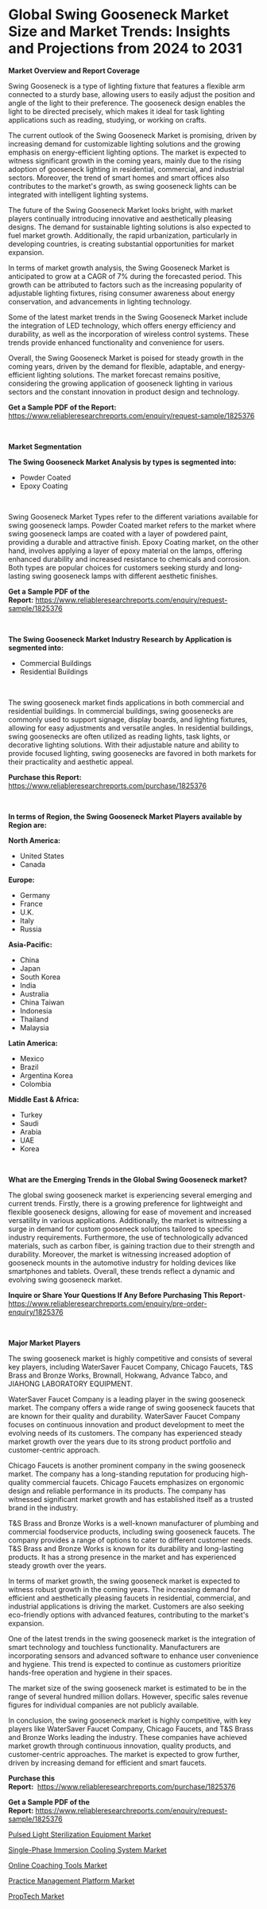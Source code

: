 <p><h1>Global Swing Gooseneck Market Size and Market Trends: Insights and Projections from 2024 to 2031</h1></p><p><strong>Market Overview and Report Coverage</strong></p>
<p><p>Swing Gooseneck is a type of lighting fixture that features a flexible arm connected to a sturdy base, allowing users to easily adjust the position and angle of the light to their preference. The gooseneck design enables the light to be directed precisely, which makes it ideal for task lighting applications such as reading, studying, or working on crafts.</p><p>The current outlook of the Swing Gooseneck Market is promising, driven by increasing demand for customizable lighting solutions and the growing emphasis on energy-efficient lighting options. The market is expected to witness significant growth in the coming years, mainly due to the rising adoption of gooseneck lighting in residential, commercial, and industrial sectors. Moreover, the trend of smart homes and smart offices also contributes to the market's growth, as swing gooseneck lights can be integrated with intelligent lighting systems.</p><p>The future of the Swing Gooseneck Market looks bright, with market players continually introducing innovative and aesthetically pleasing designs. The demand for sustainable lighting solutions is also expected to fuel market growth. Additionally, the rapid urbanization, particularly in developing countries, is creating substantial opportunities for market expansion.</p><p>In terms of market growth analysis, the Swing Gooseneck Market is anticipated to grow at a CAGR of 7% during the forecasted period. This growth can be attributed to factors such as the increasing popularity of adjustable lighting fixtures, rising consumer awareness about energy conservation, and advancements in lighting technology.</p><p>Some of the latest market trends in the Swing Gooseneck Market include the integration of LED technology, which offers energy efficiency and durability, as well as the incorporation of wireless control systems. These trends provide enhanced functionality and convenience for users.</p><p>Overall, the Swing Gooseneck Market is poised for steady growth in the coming years, driven by the demand for flexible, adaptable, and energy-efficient lighting solutions. The market forecast remains positive, considering the growing application of gooseneck lighting in various sectors and the constant innovation in product design and technology.</p></p>
<p><strong>Get a Sample PDF of the Report:</strong> <a href="https://www.reliableresearchreports.com/enquiry/request-sample/1825376">https://www.reliableresearchreports.com/enquiry/request-sample/1825376</a></p>
<p>&nbsp;</p>
<p><strong>Market Segmentation</strong></p>
<p><strong>The Swing Gooseneck Market Analysis by types is segmented into:</strong></p>
<p><ul><li>Powder Coated</li><li>Epoxy Coating</li></ul></p>
<p>&nbsp;</p>
<p><p>Swing Gooseneck Market Types refer to the different variations available for swing gooseneck lamps. Powder Coated market refers to the market where swing gooseneck lamps are coated with a layer of powdered paint, providing a durable and attractive finish. Epoxy Coating market, on the other hand, involves applying a layer of epoxy material on the lamps, offering enhanced durability and increased resistance to chemicals and corrosion. Both types are popular choices for customers seeking sturdy and long-lasting swing gooseneck lamps with different aesthetic finishes.</p></p>
<p><strong>Get a Sample PDF of the Report:</strong>&nbsp;<a href="https://www.reliableresearchreports.com/enquiry/request-sample/1825376">https://www.reliableresearchreports.com/enquiry/request-sample/1825376</a></p>
<p>&nbsp;</p>
<p><strong>The Swing Gooseneck Market Industry Research by Application is segmented into:</strong></p>
<p><ul><li>Commercial Buildings</li><li>Residential Buildings</li></ul></p>
<p>&nbsp;</p>
<p><p>The swing gooseneck market finds applications in both commercial and residential buildings. In commercial buildings, swing goosenecks are commonly used to support signage, display boards, and lighting fixtures, allowing for easy adjustments and versatile angles. In residential buildings, swing goosenecks are often utilized as reading lights, task lights, or decorative lighting solutions. With their adjustable nature and ability to provide focused lighting, swing goosenecks are favored in both markets for their practicality and aesthetic appeal.</p></p>
<p><strong>Purchase this Report:</strong>&nbsp; <a href="https://www.reliableresearchreports.com/purchase/1825376">https://www.reliableresearchreports.com/purchase/1825376</a></p>
<p>&nbsp;</p>
<p><strong>In terms of Region, the Swing Gooseneck Market Players available by Region are:</strong></p>
<p>
    <p> <strong> North America: </strong>
        <ul>
            <li>United States</li>
            <li>Canada</li>
        </ul>
        </p> 
    <p> <strong> Europe: </strong>
        <ul>
            <li>Germany</li>
            <li>France</li>
            <li>U.K.</li>
            <li>Italy</li>
            <li>Russia</li>
        </ul>
        </p> 
    <p> <strong> Asia-Pacific: </strong>
        <ul>
            <li>China</li>
            <li>Japan</li>
            <li>South Korea</li>
            <li>India</li>
            <li>Australia</li>
            <li>China Taiwan</li>
            <li>Indonesia</li>
            <li>Thailand</li>
            <li>Malaysia</li>
        </ul>
        </p> 
    <p> <strong> Latin America: </strong>
        <ul>
            <li>Mexico</li>
            <li>Brazil</li>
            <li>Argentina Korea</li>
            <li>Colombia</li>
        </ul>
        </p> 
    <p> <strong> Middle East & Africa: </strong>
        <ul>
            <li>Turkey</li>
            <li>Saudi</li>
            <li>Arabia</li>
            <li>UAE</li>
            <li>Korea</li>
        </ul>
    </p>
    </p>
<p>&nbsp;</p>
<p><strong>What are the Emerging Trends in the Global Swing Gooseneck market?</strong></p>
<p><p>The global swing gooseneck market is experiencing several emerging and current trends. Firstly, there is a growing preference for lightweight and flexible gooseneck designs, allowing for ease of movement and increased versatility in various applications. Additionally, the market is witnessing a surge in demand for custom gooseneck solutions tailored to specific industry requirements. Furthermore, the use of technologically advanced materials, such as carbon fiber, is gaining traction due to their strength and durability. Moreover, the market is witnessing increased adoption of gooseneck mounts in the automotive industry for holding devices like smartphones and tablets. Overall, these trends reflect a dynamic and evolving swing gooseneck market.</p></p>
<p><strong>Inquire or Share Your Questions If Any Before Purchasing This Report</strong>- <a href="https://www.reliableresearchreports.com/enquiry/pre-order-enquiry/1825376">https://www.reliableresearchreports.com/enquiry/pre-order-enquiry/1825376</a></p>
<p>&nbsp;</p>
<p><strong>Major Market Players</strong></p>
<p><p>The swing gooseneck market is highly competitive and consists of several key players, including WaterSaver Faucet Company, Chicago Faucets, T&S Brass and Bronze Works, Brownall, Hokwang, Advance Tabco, and JIAHONG LABORATORY EQUIPMENT.</p><p>WaterSaver Faucet Company is a leading player in the swing gooseneck market. The company offers a wide range of swing gooseneck faucets that are known for their quality and durability. WaterSaver Faucet Company focuses on continuous innovation and product development to meet the evolving needs of its customers. The company has experienced steady market growth over the years due to its strong product portfolio and customer-centric approach.</p><p>Chicago Faucets is another prominent company in the swing gooseneck market. The company has a long-standing reputation for producing high-quality commercial faucets. Chicago Faucets emphasizes on ergonomic design and reliable performance in its products. The company has witnessed significant market growth and has established itself as a trusted brand in the industry.</p><p>T&S Brass and Bronze Works is a well-known manufacturer of plumbing and commercial foodservice products, including swing gooseneck faucets. The company provides a range of options to cater to different customer needs. T&S Brass and Bronze Works is known for its durability and long-lasting products. It has a strong presence in the market and has experienced steady growth over the years.</p><p>In terms of market growth, the swing gooseneck market is expected to witness robust growth in the coming years. The increasing demand for efficient and aesthetically pleasing faucets in residential, commercial, and industrial applications is driving the market. Customers are also seeking eco-friendly options with advanced features, contributing to the market's expansion.</p><p>One of the latest trends in the swing gooseneck market is the integration of smart technology and touchless functionality. Manufacturers are incorporating sensors and advanced software to enhance user convenience and hygiene. This trend is expected to continue as customers prioritize hands-free operation and hygiene in their spaces.</p><p>The market size of the swing gooseneck market is estimated to be in the range of several hundred million dollars. However, specific sales revenue figures for individual companies are not publicly available.</p><p>In conclusion, the swing gooseneck market is highly competitive, with key players like WaterSaver Faucet Company, Chicago Faucets, and T&S Brass and Bronze Works leading the industry. These companies have achieved market growth through continuous innovation, quality products, and customer-centric approaches. The market is expected to grow further, driven by increasing demand for efficient and smart faucets.</p></p>
<p><strong>Purchase this Report:</strong>&nbsp;&nbsp;<a href="https://www.reliableresearchreports.com/purchase/1825376">https://www.reliableresearchreports.com/purchase/1825376</a></p>
<p></p>
<p><strong>Get a Sample PDF of the Report:</strong>&nbsp;<a href="https://www.reliableresearchreports.com/enquiry/request-sample/1825376">https://www.reliableresearchreports.com/enquiry/request-sample/1825376</a></p>
<p><p><a href="https://github.com/RickHolmes3/Market-Research-Report-List-2/blob/main/pulsed-light-sterilization-equipment-market.md">Pulsed Light Sterilization Equipment Market</a></p><p><a href="https://github.com/GroverBarry/Market-Research-Report-List-3/blob/main/single-phase-immersion-cooling-system-market.md">Single-Phase Immersion Cooling System Market</a></p><p><a href="https://medium.com/@zolajenkins1966/decoding-online-coaching-tools-market-metrics-market-share-trends-and-growth-patterns-ca7004c9bcd2">Online Coaching Tools Market</a></p><p><a href="https://medium.com/@zolajenkins1966/practice-management-platform-market-insight-market-trends-growth-forecasted-from-2023-to-2030-a176a93888e9">Practice Management Platform Market</a></p><p><a href="https://medium.com/@emilypena1936/proptech-market-trends-forecast-and-competitive-analysis-to-2030-33dd756a58cb">PropTech Market</a></p></p>